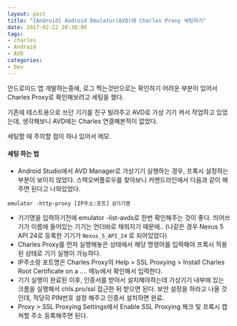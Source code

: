 ```yaml
---
layout: post
title: "[Android] Android Emulator(AVD)에 Charles Proxy 세팅하기"
date: 2017-02-22 20:38:00
tags:
- charles
- Android
- AVD
categories:
- Dev
---
```


안드로이드 앱 개발하는중에, 로그 찍는것만으로는 확인하기 어려운 부분이 있어서 Charles Proxy로 확인해보려고 세팅을 했다.

기존에 테스트용으로 쓰던 기기를 친구 빌려주고 AVD로 가상 기기 켜서 작업하고 있었는데, 생각해보니 AVD에는 Charles 연결해본적이 없었다.

세팅할 때 주의할 점이 하나 있어서 메모.

#### 세팅 하는 법

* Android Studio에서 AVD Manager로 가상기기 실행하는 경우, 프록시 설정하는 부분이 보이지 않았다. 스택오버플로우를 찾아보니 커맨드라인에서 다음과 같이 해주면 된다고 나와있었다.

`emulator -http-proxy [IP주소:포트] @기기명`

* 기기명을 입력하기전에 emulator -list-avds로 한번 확인해주는 것이 좋다. 띄어쓰기가 이름에 들어있는 기기는 언더바로 채워지기 때문에.. (나같은 경우 Nexus 5 API 24로 등록한 기기가 `Nexus_5_API_24` 로 되어있었다)
* Charles Proxy를 먼저 실행해놓은 상태에서 해당 명령어를 입력해야 프록시 적용된 상태로 기기 실행이 가능하다.
* IP주소랑 포트명은 Charles Proxy의 Help > SSL Proxying > Install Charles Root Certificate on a .... 메뉴에서 확인해서 입력한다.
* 기기 실행이 완료된 이후, 인증서를 받아서 설치해야하는데 가상기기 내부에 있는 크롬을 실행해서 chls.pro/ssl 접근한 뒤 받으면 된다. 보안 설정을 하라고 나올 것인데, 적당히 PIN번호 설정 해주고 인증서 설치하면 완료.
* Proxy > SSL Proxying Settings에서 Enable SSL Proxying 체크 및 프록시 캡쳐할 주소 등록해주면 된다.
